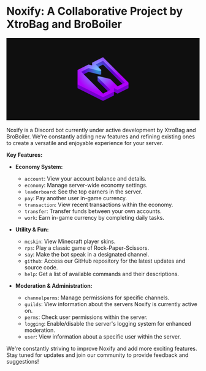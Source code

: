 # Noxify: A Collaborative Project by XtroBag and BroBoiler

<p align="center">
  <img src="banner.png" alt="Noxify's Banner">
</p>

Noxify is a Discord bot currently under active development by XtroBag and BroBoiler. We're constantly adding new features and refining existing ones to create a versatile and enjoyable experience for your server.

**Key Features:**

* **Economy System:**
    * `account`: View your account balance and details.
    * `economy`: Manage server-wide economy settings.
    * `leaderboard`: See the top earners in the server.
    * `pay`: Pay another user in-game currency.
    * `transaction`: View recent transactions within the economy.
    * `transfer`: Transfer funds between your own accounts.
    * `work`: Earn in-game currency by completing daily tasks.

* **Utility & Fun:**
    * `mcskin`: View Minecraft player skins.
    * `rps`: Play a classic game of Rock-Paper-Scissors.
    * `say`: Make the bot speak in a designated channel.
    * `github`: Access our GitHub repository for the latest updates and source code.
    * `help`: Get a list of available commands and their descriptions.

* **Moderation & Administration:**
    * `channelperms`: Manage permissions for specific channels.
    * `guilds`: View information about the servers Noxify is currently active on.
    * `perms`: Check user permissions within the server.
    * `logging`: Enable/disable the server's logging system for enhanced moderation.
    * `user`: View information about a specific user within the server.

We're constantly striving to improve Noxify and add more exciting features. Stay tuned for updates and join our community to provide feedback and suggestions!
